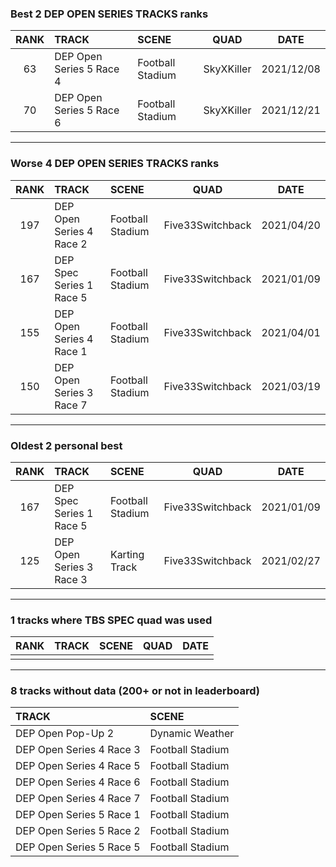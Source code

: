 ### Best 2 DEP OPEN SERIES TRACKS ranks
|RANK|TRACK|SCENE|QUAD|DATE|
|:---:|:---|:---|:---:|:---:|
|63|DEP Open Series 5 Race 4|Football Stadium|SkyXKiller|2021/12/08|
|70|DEP Open Series 5 Race 6|Football Stadium|SkyXKiller|2021/12/21|
---
### Worse 4 DEP OPEN SERIES TRACKS ranks
|RANK|TRACK|SCENE|QUAD|DATE|
|:---:|:---|:---|:---:|:---:|
|197|DEP Open Series 4 Race 2|Football Stadium|Five33Switchback|2021/04/20|
|167|DEP Spec Series 1 Race 5|Football Stadium|Five33Switchback|2021/01/09|
|155|DEP Open Series 4 Race 1|Football Stadium|Five33Switchback|2021/04/01|
|150|DEP Open Series 3 Race 7|Football Stadium|Five33Switchback|2021/03/19|
---
### Oldest 2 personal best
|RANK|TRACK|SCENE|QUAD|DATE|
|:---:|:---|:---|:---:|:---:|
|167|DEP Spec Series 1 Race 5|Football Stadium|Five33Switchback|2021/01/09|
|125|DEP Open Series 3 Race 3|Karting Track|Five33Switchback|2021/02/27|
---
### 1 tracks where TBS SPEC quad was used
|RANK|TRACK|SCENE|QUAD|DATE|
|:---:|:---|:---|:---:|:---:|
||||||
---
### 8 tracks without data (200+ or not in leaderboard)
|TRACK|SCENE|
|:---|:---|
|DEP Open Pop-Up 2|Dynamic Weather|
|DEP Open Series 4 Race 3|Football Stadium|
|DEP Open Series 4 Race 5|Football Stadium|
|DEP Open Series 4 Race 6|Football Stadium|
|DEP Open Series 4 Race 7|Football Stadium|
|DEP Open Series 5 Race 1|Football Stadium|
|DEP Open Series 5 Race 2|Football Stadium|
|DEP Open Series 5 Race 5|Football Stadium|
